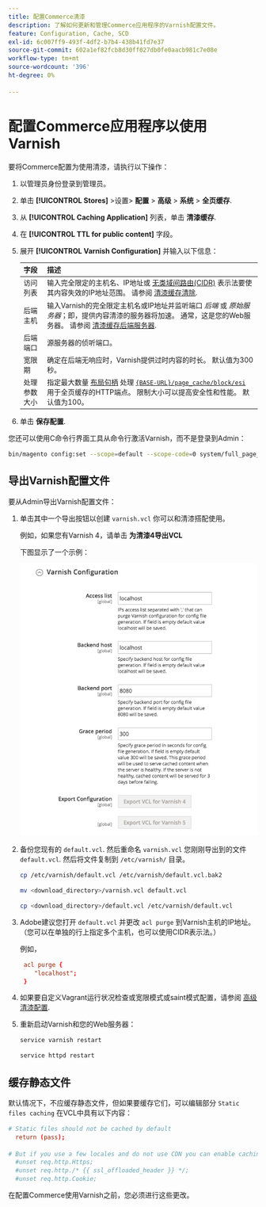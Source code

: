 ```yaml
---
title: 配置Commerce清漆
description: 了解如何更新和管理Commerce应用程序的Varnish配置文件。
feature: Configuration, Cache, SCD
exl-id: 6c007ff9-493f-4df2-b7b4-438b41fd7e37
source-git-commit: 602a1ef82fcb8d30ff027db0fe0aacb981c7e08e
workflow-type: tm+mt
source-wordcount: '396'
ht-degree: 0%

---
```


# 配置Commerce应用程序以使用Varnish

要将Commerce配置为使用清漆，请执行以下操作：

1. 以管理员身份登录到管理员。
1. 单击 **[!UICONTROL Stores]** >设置> **配置** > **高级** > **系统** > **全页缓存**.
1. 从 **[!UICONTROL Caching Application]** 列表，单击 **清漆缓存**.
1. 在 **[!UICONTROL TTL for public content]** 字段。
1. 展开 **[!UICONTROL Varnish Configuration]** 并输入以下信息：

   | 字段 | 描述 |
   | ----- | ----------- |
   | 访问列表 | 输入完全限定的主机名、IP地址或 [无类域间路由(CIDR)](https://www.digitalocean.com/community/tutorials/understanding-ip-addresses-subnets-and-cidr-notation-for-networking) 表示法要使其内容失效的IP地址范围。 请参阅 [清漆缓存清除](https://varnish-cache.org/docs/3.0/tutorial/purging.html). |
   | 后端主机 | 输入Varnish的完全限定主机名或IP地址并监听端口 _后端_ 或 _原始服务器_；即，提供内容清漆的服务器将加速。 通常，这是您的Web服务器。 请参阅 [清漆缓存后端服务器](https://www.varnish-cache.org/docs/trunk/users-guide/vcl-backends.html). |
   | 后端端口 | 源服务器的侦听端口。 |
   | 宽限期 | 确定在后端无响应时，Varnish提供过时内容的时长。 默认值为300秒。 |
   | 处理参数大小 | 指定最大数量 [布局句柄](https://developer.adobe.com/commerce/frontend-core/guide/layouts/#layout-handles) 处理 [`{BASE-URL}/page_cache/block/esi`](use-varnish-esi.md) 用于全页缓存的HTTP端点。 限制大小可以提高安全性和性能。 默认值为100。 |

1. 单击 **保存配置**.

您还可以使用C命令行界面工具从命令行激活Varnish，而不是登录到Admin：

```bash
bin/magento config:set --scope=default --scope-code=0 system/full_page_cache/caching_application 2
```

## 导出Varnish配置文件

要从Admin导出Varnish配置文件：

1. 单击其中一个导出按钮以创建 `varnish.vcl` 你可以和清漆搭配使用。

   例如，如果您有Varnish 4，请单击 **为清漆4导出VCL**

   下图显示了一个示例：

   ![在管理员中配置Commerce以使用涂漆](../../assets/configuration/varnish-admin-22.png)

1. 备份您现有的 `default.vcl`. 然后重命名 `varnish.vcl` 您刚刚导出到的文件 `default.vcl`. 然后将文件复制到 `/etc/varnish/` 目录。

   ```bash
   cp /etc/varnish/default.vcl /etc/varnish/default.vcl.bak2
   ```

   ```bash
   mv <download_directory>/varnish.vcl default.vcl
   ```

   ```bash
   cp <download_directory>/default.vcl /etc/varnish/default.vcl
   ```

1. Adobe建议您打开 `default.vcl` 并更改 `acl purge` 到Varnish主机的IP地址。 （您可以在单独的行上指定多个主机，也可以使用CIDR表示法。）

   例如，

   ```conf
    acl purge {
       "localhost";
    }
   ```

1. 如果要自定义Vagrant运行状况检查或宽限模式或saint模式配置，请参阅 [高级清漆配置](config-varnish-advanced.md).

1. 重新启动Varnish和您的Web服务器：

   ```bash
   service varnish restart
   ```

   ```bash
   service httpd restart
   ```

## 缓存静态文件

默认情况下，不应缓存静态文件，但如果要缓存它们，可以编辑部分 `Static files caching` 在VCL中具有以下内容：

```conf
# Static files should not be cached by default
  return (pass);

# But if you use a few locales and do not use CDN you can enable caching static files by commenting previous line (#return (pass);) and uncommenting next 3 lines
  #unset req.http.Https;
  #unset req.http./* {{ ssl_offloaded_header }} */;
  #unset req.http.Cookie;
```

在配置Commerce使用Varnish之前，您必须进行这些更改。
